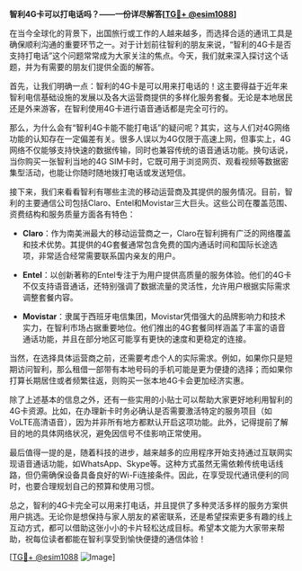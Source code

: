 **智利4G卡可以打电话吗？——一份详尽解答[[TG💪+ @esim1088](https://t.me/s/esim1088)]**

在当今全球化的背景下，出国旅行或工作的人越来越多，而选择合适的通讯工具是确保顺利沟通的重要环节之一。对于计划前往智利的朋友来说，“智利的4G卡是否支持打电话”这个问题常常成为大家关注的焦点。今天，我们就来深入探讨这个话题，并为有需要的朋友们提供全面的解答。

首先，让我们明确一点：智利的4G卡是可以用来打电话的！这主要得益于近年来智利电信基础设施的发展以及各大运营商提供的多样化服务套餐。无论是本地居民还是外来游客，在智利使用4G卡进行语音通话都是完全可行的。

那么，为什么会有“智利4G卡能不能打电话”的疑问呢？其实，这与人们对4G网络功能的认知存在一定偏差有关。很多人误以为4G仅限于高速上网，但事实上，4G网络不仅能够支持快速的数据传输，同时也兼容传统的语音通话功能。换句话说，当你购买一张智利当地的4G SIM卡时，它既可用于浏览网页、观看视频等数据密集型活动，也能让你随时随地拨打电话或发送短信。

接下来，我们来看看智利有哪些主流的移动运营商及其提供的服务情况。目前，智利的主要通信公司包括Claro、Entel和Movistar三大巨头。这些公司在覆盖范围、资费结构和服务质量方面各有特色：

- **Claro**：作为南美洲最大的移动运营商之一，Claro在智利拥有广泛的网络覆盖和技术优势。其提供的4G套餐通常包含免费的国内通话时间和国际长途选项，非常适合经常需要联系国内亲友的用户。
  
- **Entel**：以创新著称的Entel专注于为用户提供高质量的服务体验。他们的4G卡不仅支持语音通话，还特别强调了数据流量的灵活性，允许用户根据实际需求调整套餐内容。

- **Movistar**：隶属于西班牙电信集团，Movistar凭借强大的品牌影响力和技术实力，在智利市场占据重要地位。他们推出的4G套餐同样涵盖了丰富的语音通话功能，并且在部分地区可能享有更快的速度和更稳定的连接。

当然，在选择具体运营商之前，还需要考虑个人的实际需求。例如，如果你只是短期访问智利，那么租借一部带有本地号码的手机可能是更为便捷的选择；而如果你打算长期居住或者频繁往返，则购买一张本地4G卡会更加经济实惠。

除了上述基本的信息之外，还有一些实用的小贴士可以帮助大家更好地利用智利的4G卡资源。比如，在办理新卡时务必确认是否需要激活特定的服务项目（如VoLTE高清语音），因为并非所有地方都默认开启这项功能。此外，记得提前了解目的地的具体网络状况，避免因信号不佳影响正常使用。

最后值得一提的是，随着科技的进步，越来越多的应用程序开始支持通过互联网实现语音通话功能，如WhatsApp、Skype等。这种方式虽然无需依赖传统电话线路，但仍需确保设备具备良好的Wi-Fi连接条件。因此，在享受现代通讯便利的同时，也要合理规划自己的预算和使用习惯。

总之，智利的4G卡完全可以用来打电话，并且提供了多种灵活多样的服务方案供用户挑选。无论你是想保持与家人朋友的紧密联系，还是希望探索更多有趣的线上互动方式，都可以借助这张小小的卡片轻松达成目标。希望本文能为大家带来帮助，祝每位读者都能在智利享受到愉快便捷的通信体验！

[[TG💪+ @esim1088](https://t.me/s/esim1088) ![Image](https://i.postimg.cc/4NQfJmqS/Snipaste-2025-05-13-00-14-12.png)]